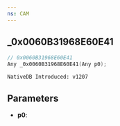 ```yaml
---
ns: CAM
---
```

## _0x0060B31968E60E41

```c
// 0x0060B31968E60E41
Any _0x0060B31968E60E41(Any p0);
```

```
NativeDB Introduced: v1207
```

## Parameters
* **p0**:
